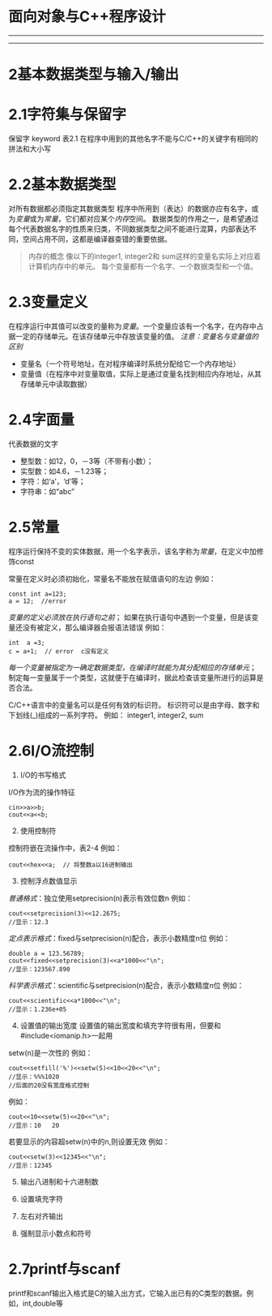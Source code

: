 # **面向对象与C++程序设计**
***
***
# 2基本数据类型与输入/输出
# 2.1字符集与保留字
保留字 keyword
表2.1
在程序中用到的其他名字不能与C/C++的关键字有相同的拼法和大小写

# 2.2基本数据类型
对所有数据都必须指定其数据类型
程序中所用到（表达）的数据亦应有名字，或为*变量*或为*常量*，它们都对应某个*内存*空间。
数据类型的作用之一，是希望通过每个代表数据名字的性质来归类，不同数据类型之间不能进行混算，内部表达不同，空间占用不同，这都是编译器查错的重要依据。

>内存的概念
像以下的integer1, integer2和 sum这样的变量名实际上对应着计算机内存中的单元。
每个变量都有一个名字、一个数据类型和一个值。

# 2.3变量定义
在程序运行中其值可以改变的量称为*变量*。一个变量应该有一个名字，在内存中占据一定的存储单元。在该存储单元中存放该变量的值。
*注意：变量名与变量值的区别*
+ 变量名（一个符号地址，在对程序编译时系统分配给它一个内存地址）
+ 变量值（在程序中对变量取值，实际上是通过变量名找到相应内存地址，从其存储单元中读取数据）


# 2.4字面量
代表数据的文字
+ 整型数：如12，0，－3等（不带有小数）；
+ 实型数：如4.6，－1.23等；
+ 字符：如‘a’，‘d’等；
+ 字符串：如“abc”
# 2.5常量
程序运行保持不变的实体数据，用一个名字表示，该名字称为*常量*，在定义中加修饰const

常量在定义时必须初始化，常量名不能放在赋值语句的左边 例如：

    const int a=123;
    a = 12;  //error

*变量的定义必须放在执行语句之前*；
如果在执行语句中遇到一个变量，但是该变量还没有被定义，那么编译器会报语法错误 例如：

    int  a =3;
    c = a+1;  // error  c没有定义

*每一个变量被指定为一确定数据类型，在编译时就能为其分配相应的存储单元*；
制定每一变量属于一个类型，这就便于在编译时，据此检查该变量所进行的运算是否合法。

C/C++语言中的变量名可以是任何有效的标识符。
标识符可以是由字母、数字和下划线(_)组成的一系列字符。
例如： integer1, integer2, sum

# 2.6I/O流控制
1. I/O的书写格式

I/O作为流的操作特征

    cin>>a>>b;
    cout<<a<<b;

2. 使用控制符

控制符嵌在流操作中，表2-4 例如：

    cout<<hex<<a;  // 将整数a以16进制输出

3. 控制浮点数值显示

*普通格式*：独立使用setprecision(n)表示有效位数n 例如：

    cout<<setprecision(3)<<12.2675;
    //显示：12.3

*定点表示格式*：fixed与setprecision(n)配合，表示小数精度n位 例如：
  
    double a = 123.56789;
    cout<<fixed<<setprecision(3)<<a*1000<<"\n";
    //显示：123567.890

*科学表示格式*：scientific与setprecision(n)配合，表示小数精度n位 例如：

    cout<<scientific<<a*1000<<"\n";
    //显示：1.236e+05

4. 设置值的输出宽度
设置值的输出宽度和填充字符很有用，但要和#include<iomanip.h>一起用

setw(n)是一次性的 例如：

    cout<<setfill('%')<<setw(5)<<10<<20<<"\n";
    //显示：%%%1020
    //后面的20没有宽度格式控制
例如：

    cout<<10<<setw(5)<<20<<"\n";
    //显示：10   20

若要显示的内容超setw(n)中的n,则设置无效 例如：

    cout<<setw(3)<<12345<<"\n";
    //显示：12345

5. 输出八进制和十六进制数

6. 设置填充字符

7. 左右对齐输出

8. 强制显示小数点和符号

# 2.7printf与scanf
printf和scanf输出入格式是C的输入出方式，它输入出已有的C类型的数据。例如，int,double等

